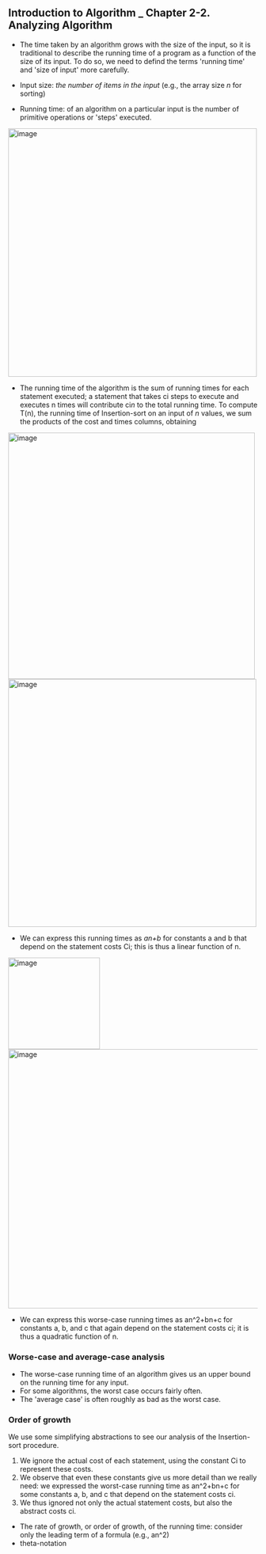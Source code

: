 ## Introduction to Algorithm _ Chapter 2-2. Analyzing Algorithm

- The time taken by an algorithm grows with the size of the input, so it is traditional to describe the running time of a program as a function of the size of its input. To do so, we need to defind the terms 'running time' and 'size of input' more carefully.

- Input size: *the number of items in the input* (e.g., the array size *n* for sorting)

- Running time: of an algorithm on a particular input is the number of primitive operations or 'steps' executed.

<img width="502" alt="image" src="https://user-images.githubusercontent.com/84297888/149681429-a0eb5af7-9f0c-44e1-bd9b-435bb4091d23.png">

- The running time of the algorithm is the sum of running times for each statement executed; a statement that takes ci steps to execute and executes n times will contribute ci*n* to the total running time. To compute T(n), the running time of Insertion-sort on an input of *n* values, we sum the products of the cost and times columns, obtaining

<img width="498" alt="image" src="https://user-images.githubusercontent.com/84297888/149681447-c92400f0-2cb9-48e3-9884-26b4d5608d55.png">
<img width="501" alt="image" src="https://user-images.githubusercontent.com/84297888/149681460-8703bcc4-57c8-4c41-9c58-4dae52c4bc5d.png">

- We can express this running times as *an+b* for constants a and b that depend on the statement costs Ci; this is thus a linear function of n.

<img width="185" alt="image" src="https://user-images.githubusercontent.com/84297888/149681473-6576d483-f603-434a-923f-0eac93a30d59.png">
<img width="524" alt="image" src="https://user-images.githubusercontent.com/84297888/149681489-fd1dd5f4-58ff-41fb-844f-5795e6475374.png">

- We can express this worse-case running times as an^2+bn+c for constants a, b, and c that again depend on the statement costs ci; it is thus a quadratic function of n.


### Worse-case and average-case analysis

- The worse-case running time of an algorithm gives us an upper bound on the running time for any input.
- For some algorithms, the worst case occurs fairly often.
- The 'average case' is often roughly as bad as the worst case.

### Order of growth
We use some simplifying abstractions to see our analysis of the Insertion-sort procedure.
1. We ignore the actual cost of each statement, using the constant Ci to represent these costs.
2. We observe that even these constants give us more detail than we really need: we expressed the worst-case running time as an^2+bn+c for some constants a, b, and c that depend on the statement costs ci.
3. We thus ignored not only the actual statement costs, but also the abstract costs ci.

- The rate of growth, or order of growth, of the running time: consider only the leading term of a formula (e.g., an^2)
- theta-notation
